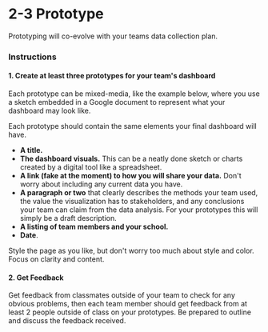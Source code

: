 # 2-3 Prototype

Prototyping will co-evolve with your teams data collection plan.

### Instructions

#### 1. Create at least three prototypes for your team's dashboard

Each prototype can be mixed-media, like the example below, where you use a sketch embedded in a Google document to represent what your dashboard may look like.

Each prototype should contain the same elements your final dashboard will have.

* **A title.**
* **The dashboard visuals.** This can be a neatly done sketch or charts created by a digital tool like a spreadsheet.
* **A link \(fake at the moment\) to how you will share your data.** Don't worry about including any current data you have.
* **A paragraph or two** that clearly describes the methods your team used, the value the visualization has to stakeholders, and any conclusions your team can claim from the data analysis. For your prototypes this will simply be a draft description.
* **A listing of team members and your school.**
* **Date**.

Style the page as you like, but don't worry too much about style and color. Focus on clarity and content.

#### 2. Get Feedback

Get feedback from classmates outside of your team to check for any obvious problems, then each team member should get feedback from at least 2 people outside of class on your prototypes. Be prepared to outline and discuss the feedback received.

